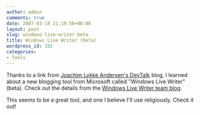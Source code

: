 ```yaml
---
author: admin
comments: true
date: 2007-03-18 21:19:56+00:00
layout: post
slug: windows-live-writer-beta
title: Windows Live Writer (beta)
wordpress_id: 102
categories:
- Tools
---
```


Thanks to a link from [Joachim Lykke Andersen's DevTalk](http://devtalk.dk/) blog, I learned about a new blogging tool from Microsoft called "Windows Live Writer" (beta). Check out the details from the [Windows Live Writer team blog](http://windowslivewriter.spaces.live.com/).

This seems to be a great tool, and one I believe I'll use religiously. Check it out!